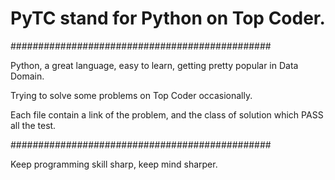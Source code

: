 # PyTC stand for Python on Top Coder.
###############################################

Python, a great language, easy to learn, getting pretty popular in Data Domain.

Trying to solve some problems on Top Coder occasionally.

Each file contain a link of the problem, and the class of solution which PASS all the test.

###############################################

Keep programming skill sharp, keep mind sharper.
